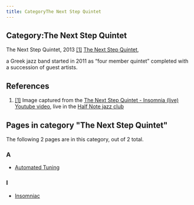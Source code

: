 ```yaml
---
title: CategoryThe Next Step Quintet
---
```

## Category:The Next Step Quintet



[](File:TheNextStepQuintett.jpg) The Next Step Quintet, 2013 <a id="cite-note-1" href="#cite-ref-1">[1]</a>
[The Next Step Quintet](https://www.discogs.com/de/artist/3491511-The-Next-Step-Quintet),

a Greek jazz band started in 2011 as “four member quintet” completed with a succession of guest artists.

## References

1. <a id="cite-ref-1" href="#cite-note-1">[1]</a> Image captured from the [The Next Step Quintet - Insomnia (live) Youtube video](https://www.youtube.com/watch?v=8m2yy1MU4wo), live in the [Half Note jazz club](https://www.halfnote.gr/%7C)

## Pages in category "The Next Step Quintet"

The following 2 pages are in this category, out of 2 total.

### A

- [Automated Tuning](Automated_Tuning "Automated Tuning")

### I

- [Insomniac](Insomniac "Insomniac")

